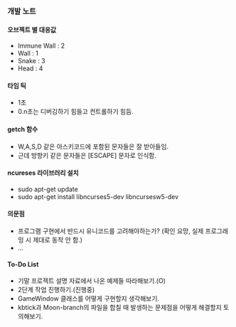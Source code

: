 ### 개발 노트

#### 오브젝트 별 대응값

- Immune Wall : 2
- Wall : 1
- Snake : 3
- Head : 4

#### 타임 틱

 - 1초
 - 0.n초는 디버깅하기 힘들고 컨트롤하기 힘듬.

#### getch 함수

 - W,A,S,D 같은 아스키코드에 포함된 문자들은 잘 받아들임.
 - 근데 방향키 같은 문자들은 [ESCAPE] 문자로 인식함.

#### ncureses 라이브러리 설치

- sudo apt-get update
- sudo apt-get install libncurses5-dev libncursesw5-dev

#### 의문점

- 프로그램 구현에서 반드시 유니코드를 고려해야하는가? (확인 요망, 실제 프로그래밍 시 제대로 동작 안 함.)
- ...

#### To-Do List

- 기말 프로젝트 설명 자료에서 나온 예제들 따라해보기.(O)
- 2단계 작업 진행하기.(진행중)
- GameWindow 클래스를 어떻게 구현할지 생각해보기.
- kbtick과 Moon-branch의 파일을 합칠 때 발생하는 문제점을 어떻게 해결할지 토의해보기.
